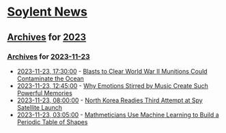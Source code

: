 # [Soylent News](../../../README.md)

## [Archives](../../index.md) for [2023](../index.md)

### [Archives](../../index.md) for [2023-11-23](index.md)

* [2023-11-23, 17:30:00](https://soylentnews.org/article.pl?sid=23/11/22/0344203&from=rss) - [Blasts to Clear World War II Munitions Could Contaminate the Ocean](https://soylentnews.org/article.pl?sid=23/11/22/0344203&from=rss)
* [2023-11-23, 12:45:00](https://soylentnews.org/article.pl?sid=23/11/22/0340229&from=rss) - [Why Emotions Stirred by Music Create Such Powerful Memories](https://soylentnews.org/article.pl?sid=23/11/22/0340229&from=rss)
* [2023-11-23, 08:00:00](https://soylentnews.org/article.pl?sid=23/11/22/0334206&from=rss) - [North Korea Readies Third Attempt at Spy Satellite Launch](https://soylentnews.org/article.pl?sid=23/11/22/0334206&from=rss)
* [2023-11-23, 03:05:00](https://soylentnews.org/article.pl?sid=23/11/22/0326213&from=rss) - [Mathmeticians Use Machine Learning to Build a Periodic Table of Shapes](https://soylentnews.org/article.pl?sid=23/11/22/0326213&from=rss)
